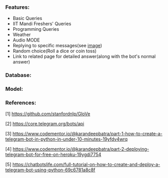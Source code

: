 ### Features:

- Basic Queries
- IIT Mandi Freshers' Queries
- Programming Queries
- Weather
- Audio MODE
- Replying to specific messages(see [image](https://i.stack.imgur.com/EewCe.png))
- Random choice(Roll a dice or coin toss)
- Link to related page for detailed answer(along with the bot's normal answer)


### Database:



### Model:



### References:

[1] https://github.com/stanfordnlp/GloVe

[2] https://core.telegram.org/bots/api

[3] https://www.codementor.io/@karandeepbatra/part-1-how-to-create-a-telegram-bot-in-python-in-under-10-minutes-19yfdv4wrq

[4] https://www.codementor.io/@karandeepbatra/part-2-deploying-telegram-bot-for-free-on-heroku-19ygdi7754

[5] https://chatbotslife.com/full-tutorial-on-how-to-create-and-deploy-a-telegram-bot-using-python-69c6781a8c8f

